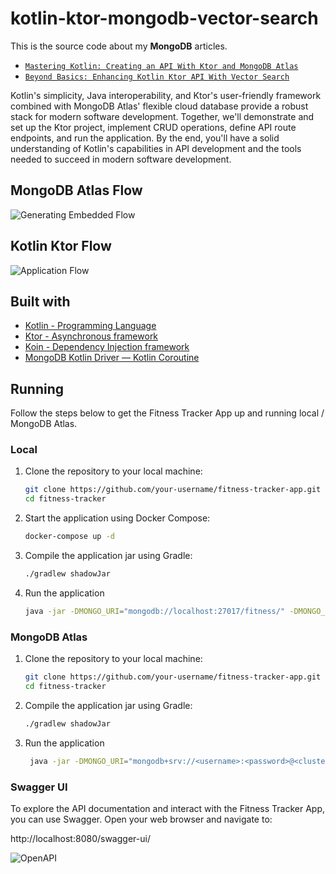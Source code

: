 # kotlin-ktor-mongodb-vector-search

This is the source code about my <b>MongoDB</b> articles.
- [`Mastering Kotlin: Creating an API With Ktor and MongoDB Atlas`](https://www.mongodb.com/developer/languages/kotlin/mastering-kotlin-creating-api-ktor-mongodb-atlas/)
- [`Beyond Basics: Enhancing Kotlin Ktor API With Vector Search`](https://www.mongodb.com/developer/products/atlas/beyond-basics-enhancing-kotlin-ktor-api-vector-search/)



Kotlin's simplicity, Java interoperability, and Ktor's user-friendly framework combined with MongoDB Atlas' flexible cloud database provide a robust stack for modern software development.
Together, we'll demonstrate and set up the Ktor project, implement CRUD operations, define API route endpoints, and run the application. By the end, you'll have a solid understanding of Kotlin's capabilities in API development and the tools needed to succeed in modern software development.

## MongoDB Atlas Flow
![Generating Embedded Flow](https://i.ibb.co/SQGKK25/first-flow.png)

## Kotlin Ktor Flow
![Application Flow](https://i.ibb.co/JHSFdZc/second-flow.png)

## Built with

- [Kotlin - Programming Language](https://kotlinlang.org/docs/coroutines-overview.html)
- [Ktor - Asynchronous framework](https://ktor.io/)
- [Koin - Dependency Injection framework](https://insert-koin.io/)
- [MongoDB Kotlin Driver — Kotlin Coroutine](https://www.mongodb.com/docs/drivers/kotlin/coroutine/current/)

## Running

Follow the steps below to get the Fitness Tracker App up and running local / MongoDB Atlas.

### Local

1. Clone the repository to your local machine:

    ```bash
    git clone https://github.com/your-username/fitness-tracker-app.git
    cd fitness-tracker
    ```

2. Start the application using Docker Compose:

    ```bash
    docker-compose up -d
    ```

3. Compile the application jar using Gradle:

   ```bash
   ./gradlew shadowJar
     ```

4. Run the application
    
   ```bash
   java -jar -DMONGO_URI="mongodb://localhost:27017/fitness/" -DMONGO_DATABASE="my_database" build/libs
   ```

### MongoDB Atlas

1. Clone the repository to your local machine:

    ```bash
    git clone https://github.com/your-username/fitness-tracker-app.git
    cd fitness-tracker
    ```

2. Compile the application jar using Gradle:

   ```bash
   ./gradlew shadowJar
     ```

4. Run the application
    
   ```bash
    java -jar -DMONGO_URI="mongodb+srv://<username>:<password>@<cluster>/?retryWrites=true&w=majority" -DMONGO_DATABASE="my_database" build/libs
   
   ```
### Swagger UI

To explore the API documentation and interact with the Fitness Tracker App, you can use Swagger. Open your web browser and navigate to:

 http://localhost:8080/swagger-ui/
  

![OpenAPI](https://i.ibb.co/r0vm3FL/swagger-git.png)


